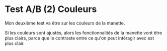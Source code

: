 # Test A/B (2) Couleurs

Mon deuxième test va être sur les couleurs de la manette.

Si les couleurs sont ajustés, alors les fonctionnalités de la manette vont être plus clairs, parce que le contraste entre ce qu'on peut intéragir avec est plus clair.